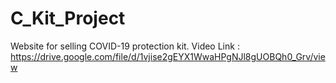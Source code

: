 # C_Kit_Project
Website for selling COVID-19 protection kit.
Video Link : https://drive.google.com/file/d/1vjise2gEYX1WwaHPgNJl8gUOBQh0_Grv/view
